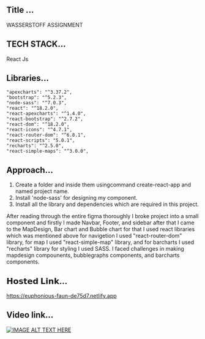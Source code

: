 ## Title ...
WASSERSTOFF ASSIGNMENT

## TECH STACK...
React Js

## Libraries...

    "apexcharts": "^3.37.2",
    "bootstrap": "^5.2.3",
    "node-sass": "^7.0.3",
    "react": "^18.2.0",
    "react-apexcharts": "^1.4.0",
    "react-bootstrap": "^2.7.2",
    "react-dom": "^18.2.0",
    "react-icons": "^4.7.1",
    "react-router-dom": "^6.8.1",
    "react-scripts": "5.0.1",
    "recharts": "^2.5.0",
    "react-simple-maps": "^3.0.0",

## Approach...

1. Create a folder and inside them usingcommand create-react-app and named project name.
2. Install 'node-sass' for designing my component.
3. Install all the library and dependencies which are required in this project.

 After reading through the entire figma thoroughly I broke project into a small component and firstly I made Navbar, Footer, and sidebar after that I came to the MapDesign, Bar chart and Bubble chart for that I used react libraries which was mentioned above for navigetion I used "react-router-dom" library, for map I used "react-simple-map" library, and for barcharts I used "recharts" library for styling I used SASS. I faced challenges in making mapdesign compounents, bubblegraphs components, and barcharts components.


## 𝗛𝗼𝘀𝘁𝗲𝗱 𝗟𝗶𝗻𝗸...
https://euphonious-faun-de75d7.netlify.app

## Video link...
[![IMAGE ALT TEXT HERE](http://img.youtube.com/vi/VCC3Y7FGleY/0.jpg)](http://www.youtube.com/watch?v=VCC3Y7FGleY)



